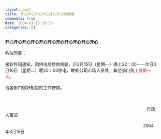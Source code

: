 ```yaml
---
layout: post
title: 开心开心开心开心开心开心哦哦哦
comments: true
date: 2004-03-15 10:50
categories: []
---
```


<p><span class="bold"><span class="smalltxt"><strong>开心开心开心开心开心开心开心开心开心开心开心<br /><br /></strong></span></span>各位同事：<br /><br />接软件园通知，因供电局检修线路，自3月15日（星期一）晚上22：00——次日3月16日（星期二）晚20：00停电，故处公司市场人员外，其他部门员工<font color="#ff3333">放假一天</font>。<br /><br />请各部门做好相应的工作安排。<br /><br /><br /><br />                                                                                                                       行政人事部<br /><br />                                                                                                                    2004年3月15日</p>				
